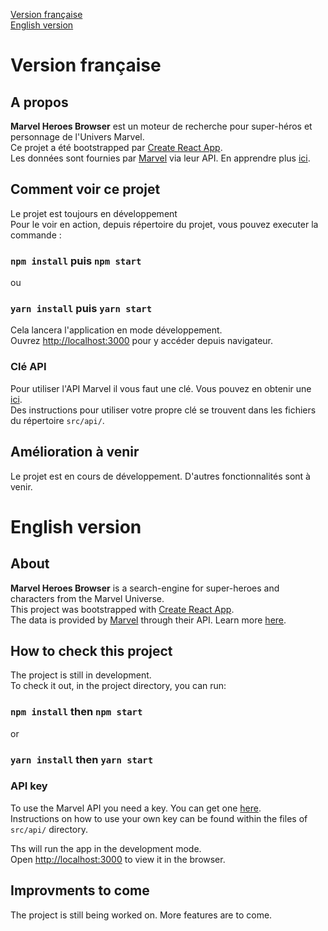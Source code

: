 [Version française](#version-française)<br />
[English version](#english-version)

# Version française

## A propos

**Marvel Heroes Browser** est un moteur de recherche pour super-héros et personnage de l'Univers Marvel.<br />
Ce projet a été bootstrapped par [Create React App](https://github.com/facebook/create-react-app).<br />
Les données sont fournies par [Marvel](http://marvel.com) via leur API. En apprendre plus [ici](https://developer.marvel.com/).

## Comment voir ce projet

Le projet est toujours en développement <br />
Pour le voir en action, depuis répertoire du projet, vous pouvez executer la commande :

### `npm install` puis `npm start`

ou

### `yarn install` puis `yarn start`

Cela lancera l'application en mode développement.<br />
Ouvrez [http://localhost:3000](http://localhost:3000) pour y accéder depuis navigateur.

### Clé API

Pour utiliser l'API Marvel il vous faut une clé. Vous pouvez en obtenir une [ici](https://developer.marvel.com/).<br/>
Des instructions pour utiliser votre propre clé se trouvent dans les fichiers du répertoire `src/api/`.

## Amélioration à venir

Le projet est en cours de développement. D'autres fonctionnalités sont à venir.

# English version

## About

**Marvel Heroes Browser** is a search-engine for super-heroes and characters from the Marvel Universe.<br />
This project was bootstrapped with [Create React App](https://github.com/facebook/create-react-app).<br />
The data is provided by [Marvel](http://marvel.com) through their API. Learn more [here](https://developer.marvel.com/).

## How to check this project

The project is still in development. <br />
To check it out, in the project directory, you can run:

### `npm install` then `npm start`

or

### `yarn install` then `yarn start`

### API key

To use the Marvel API you need a key. You can get one [here](https://developer.marvel.com/).<br/>
Instructions on how to use your own key can be found within the files of `src/api/` directory.

Ths will run the app in the development mode.<br />
Open [http://localhost:3000](http://localhost:3000) to view it in the browser.

## Improvments to come

The project is still being worked on. More features are to come.
